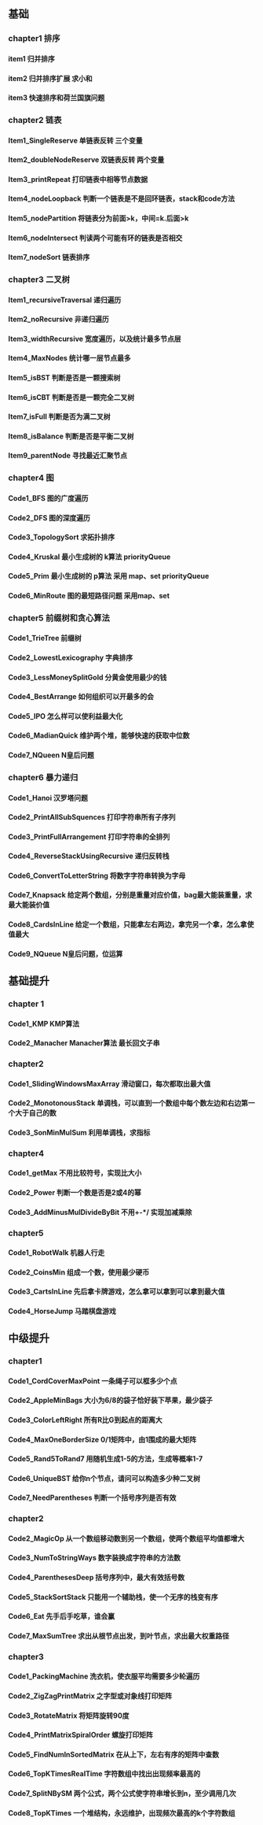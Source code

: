 ## 基础
### chapter1 排序
#### item1 归并排序
#### item2 归并排序扩展 求小和
#### item3 快速排序和荷兰国旗问题

### chapter2 链表
#### Item1_SingleReserve 单链表反转 三个变量
#### Item2_doubleNodeReserve 双链表反转 两个变量
#### Item3_printRepeat 打印链表中相等节点数据
#### Item4_nodeLoopback 判断一个链表是不是回环链表，stack和code方法
#### Item5_nodePartition 将链表分为前面>k，中间=k.后面>k
#### Item6_nodeIntersect 判读两个可能有环的链表是否相交
#### Item7_nodeSort 链表排序

### chapter3 二叉树
#### Item1_recursiveTraversal 递归遍历
#### Item2_noRecursive 非递归遍历
#### Item3_widthRecursive 宽度遍历，以及统计最多节点层
#### Item4_MaxNodes 统计哪一层节点最多
#### Item5_isBST 判断是否是一颗搜索树
#### Item6_isCBT 判断是否是一颗完全二叉树
#### Item7_isFull 判断是否为满二叉树
#### Item8_isBalance 判断是否是平衡二叉树
#### Item9_parentNode 寻找最近汇聚节点

### chapter4 图
#### Code1_BFS 图的广度遍历
#### Code2_DFS 图的深度遍历
#### Code3_TopologySort 求拓扑排序
#### Code4_Kruskal 最小生成树的 k算法 priorityQueue
#### Code5_Prim 最小生成树的 p算法 采用 map、set priorityQueue
#### Code6_MinRoute 图的最短路径问题 采用map、set

### chapter5 前缀树和贪心算法
#### Code1_TrieTree 前缀树
#### Code2_LowestLexicography 字典排序
#### Code3_LessMoneySplitGold 分黄金使用最少的钱
#### Code4_BestArrange 如何组织可以开最多的会
#### Code5_IPO 怎么样可以使利益最大化
#### Code6_MadianQuick 维护两个堆，能够快速的获取中位数
#### Code7_NQueen N皇后问题
### chapter6 暴力递归
#### Code1_Hanoi 汉罗塔问题
#### Code2_PrintAllSubSquences 打印字符串所有子序列
#### Code3_PrintFullArrangement 打印字符串的全排列
#### Code4_ReverseStackUsingRecursive 递归反转栈
#### Code6_ConvertToLetterString 将数字字符串转换为字母
#### Code7_Knapsack 给定两个数组，分别是重量对应价值，bag最大能装重量，求最大能装价值
#### Code8_CardsInLine 给定一个数组，只能拿左右两边，拿完另一个拿，怎么拿使值最大
#### Code9_NQueue N皇后问题，位运算
## 基础提升
### chapter 1
#### Code1_KMP KMP算法
#### Code2_Manacher Manacher算法 最长回文子串
### chapter2 
#### Code1_SlidingWindowsMaxArray 滑动窗口，每次都取出最大值
#### Code2_MonotonousStack 单调栈，可以直到一个数组中每个数左边和右边第一个大于自己的数
#### Code3_SonMinMulSum 利用单调栈，求指标
### chapter4
#### Code1_getMax 不用比较符号，实现比大小
#### Code2_Power 判断一个数是否是2或4的幂
#### Code3_AddMinusMulDivideByBit 不用+-*/ 实现加减乘除
### chapter5
#### Code1_RobotWalk 机器人行走
#### Code2_CoinsMin 组成一个数，使用最少硬币
#### Code3_CartsInLine 先后拿卡牌游戏，怎么拿可以拿到可以拿到最大值
#### Code4_HorseJump 马踏棋盘游戏

## 中级提升
### chapter1
#### Code1_CordCoverMaxPoint 一条绳子可以框多少个点
#### Code2_AppleMinBags 大小为6/8的袋子恰好装下苹果，最少袋子
#### Code3_ColorLeftRight 所有R比G到起点的距离大
#### Code4_MaxOneBorderSize 0/1矩阵中，由1围成的最大矩阵
#### Code5_Rand5ToRand7 用随机生成1-5的方法，生成等概率1-7
#### Code6_UniqueBST 给你n个节点，请问可以构造多少种二叉树
#### Code7_NeedParentheses 判断一个括号序列是否有效
### chapter2
#### Code2_MagicOp 从一个数组移动数到另一个数组，使两个数组平均值都增大
#### Code3_NumToStringWays 数字装换成字符串的方法数
#### Code4_ParenthesesDeep 括号序列中，最大有效括号数
#### Code5_StackSortStack 只能用一个辅助栈，使一个无序的栈变有序
#### Code6_Eat 先手后手吃草，谁会赢
#### Code7_MaxSumTree 求出从根节点出发，到叶节点，求出最大权重路径
### chapter3
#### Code1_PackingMachine 洗衣机，使衣服平均需要多少轮遍历
#### Code2_ZigZagPrintMatrix 之字型或对象线打印矩阵
#### Code3_RotateMatrix 将矩阵旋转90度
#### Code4_PrintMatrixSpiralOrder 螺旋打印矩阵
#### Code5_FindNumInSortedMatrix 在从上下，左右有序的矩阵中查数
#### Code6_TopKTimesRealTime 字符数组中找出出现频率最高的
#### Code7_SplitNBySM 两个公式，两个公式使字符串增长到n，至少调用几次
#### Code8_TopKTimes 一个堆结构，永远维护，出现频次最高的k个字符数组
